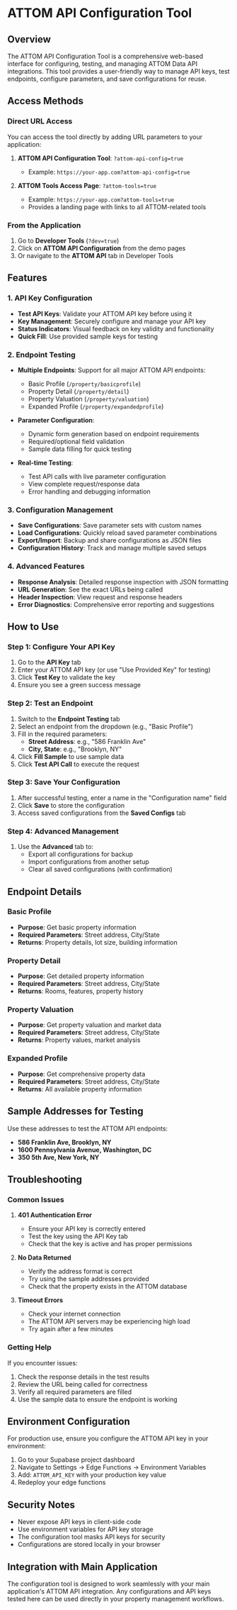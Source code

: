 # ATTOM API Configuration Tool

## Overview

The ATTOM API Configuration Tool is a comprehensive web-based interface for configuring, testing, and managing ATTOM Data API integrations. This tool provides a user-friendly way to manage API keys, test endpoints, configure parameters, and save configurations for reuse.

## Access Methods

### Direct URL Access

You can access the tool directly by adding URL parameters to your application:

1. **ATTOM API Configuration Tool**: `?attom-api-config=true`
   - Example: `https://your-app.com?attom-api-config=true`

2. **ATTOM Tools Access Page**: `?attom-tools=true`
   - Example: `https://your-app.com?attom-tools=true`
   - Provides a landing page with links to all ATTOM-related tools

### From the Application

1. Go to **Developer Tools** (`?dev=true`)
2. Click on **ATTOM API Configuration** from the demo pages
3. Or navigate to the **ATTOM API** tab in Developer Tools

## Features

### 1. API Key Configuration

- **Test API Keys**: Validate your ATTOM API key before using it
- **Key Management**: Securely configure and manage your API key
- **Status Indicators**: Visual feedback on key validity and functionality
- **Quick Fill**: Use provided sample keys for testing

### 2. Endpoint Testing

- **Multiple Endpoints**: Support for all major ATTOM API endpoints:
  - Basic Profile (`/property/basicprofile`)
  - Property Detail (`/property/detail`) 
  - Property Valuation (`/property/valuation`)
  - Expanded Profile (`/property/expandedprofile`)

- **Parameter Configuration**: 
  - Dynamic form generation based on endpoint requirements
  - Required/optional field validation
  - Sample data filling for quick testing

- **Real-time Testing**: 
  - Test API calls with live parameter configuration
  - View complete request/response data
  - Error handling and debugging information

### 3. Configuration Management

- **Save Configurations**: Save parameter sets with custom names
- **Load Configurations**: Quickly reload saved parameter combinations
- **Export/Import**: Backup and share configurations as JSON files
- **Configuration History**: Track and manage multiple saved setups

### 4. Advanced Features

- **Response Analysis**: Detailed response inspection with JSON formatting
- **URL Generation**: See the exact URLs being called
- **Header Inspection**: View request and response headers
- **Error Diagnostics**: Comprehensive error reporting and suggestions

## How to Use

### Step 1: Configure Your API Key

1. Go to the **API Key** tab
2. Enter your ATTOM API key (or use "Use Provided Key" for testing)
3. Click **Test Key** to validate the key
4. Ensure you see a green success message

### Step 2: Test an Endpoint

1. Switch to the **Endpoint Testing** tab
2. Select an endpoint from the dropdown (e.g., "Basic Profile")
3. Fill in the required parameters:
   - **Street Address**: e.g., "586 Franklin Ave"
   - **City, State**: e.g., "Brooklyn, NY"
4. Click **Fill Sample** to use sample data
5. Click **Test API Call** to execute the request

### Step 3: Save Your Configuration

1. After successful testing, enter a name in the "Configuration name" field
2. Click **Save** to store the configuration
3. Access saved configurations from the **Saved Configs** tab

### Step 4: Advanced Management

1. Use the **Advanced** tab to:
   - Export all configurations for backup
   - Import configurations from another setup
   - Clear all saved configurations (with confirmation)

## Endpoint Details

### Basic Profile
- **Purpose**: Get basic property information
- **Required Parameters**: Street address, City/State
- **Returns**: Property details, lot size, building information

### Property Detail  
- **Purpose**: Get detailed property information
- **Required Parameters**: Street address, City/State
- **Returns**: Rooms, features, property history

### Property Valuation
- **Purpose**: Get property valuation and market data
- **Required Parameters**: Street address, City/State  
- **Returns**: Property values, market analysis

### Expanded Profile
- **Purpose**: Get comprehensive property data
- **Required Parameters**: Street address, City/State
- **Returns**: All available property information

## Sample Addresses for Testing

Use these addresses to test the ATTOM API endpoints:

- **586 Franklin Ave, Brooklyn, NY**
- **1600 Pennsylvania Avenue, Washington, DC**
- **350 5th Ave, New York, NY**

## Troubleshooting

### Common Issues

1. **401 Authentication Error**
   - Ensure your API key is correctly entered
   - Test the key using the API Key tab
   - Check that the key is active and has proper permissions

2. **No Data Returned**
   - Verify the address format is correct
   - Try using the sample addresses provided
   - Check that the property exists in the ATTOM database

3. **Timeout Errors**
   - Check your internet connection
   - The ATTOM API servers may be experiencing high load
   - Try again after a few minutes

### Getting Help

If you encounter issues:

1. Check the response details in the test results
2. Review the URL being called for correctness
3. Verify all required parameters are filled
4. Use the sample data to ensure the endpoint is working

## Environment Configuration

For production use, ensure you configure the ATTOM API key in your environment:

1. Go to your Supabase project dashboard
2. Navigate to Settings → Edge Functions → Environment Variables
3. Add: `ATTOM_API_KEY` with your production key value
4. Redeploy your edge functions

## Security Notes

- Never expose API keys in client-side code
- Use environment variables for API key storage
- The configuration tool masks API keys for security
- Configurations are stored locally in your browser

## Integration with Main Application

The configuration tool is designed to work seamlessly with your main application's ATTOM API integration. Any configurations and API keys tested here can be used directly in your property management workflows.